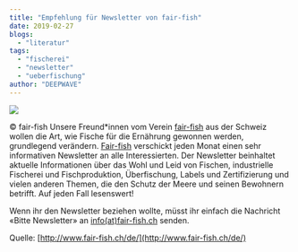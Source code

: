 ```yaml
---
title: "Empfehlung für Newsletter von fair-fish"
date: 2019-02-27
blogs: 
  - "literatur"
tags: 
  - "fischerei"
  - "newsletter"
  - "ueberfischung"
author: "DEEPWAVE"
---
```


![](http://www.fair-fish.ch/static/fairfish/img/ff_logo.jpg)

© fair-fish Unsere Freund\*innen vom Verein [fair-fish](http://www.fair-fish.ch/de/) aus der Schweiz wollen die Art, wie Fische für die Ernährung gewonnen werden, grundlegend verändern. [Fair-fish](http://www.fair-fish.ch/de/) verschickt jeden Monat einen sehr informativen Newsletter an alle Interessierten. Der Newsletter beinhaltet aktuelle Informationen über das Wohl und Leid von Fischen, industrielle Fischerei und Fischproduktion, Überfischung, Labels und Zertifizierung und vielen anderen Themen, die den Schutz der Meere und seinen Bewohnern betrifft. Auf jeden Fall lesenswert!

Wenn ihr den Newsletter beziehen wollte, müsst ihr einfach die Nachricht «Bitte Newsletter» an [info(at)fair-fish.ch](mailto:office@fair-fish.ch) senden.

Quelle: [http://www.fair-fish.ch/de/](http://www.fair-fish.ch/de/)
